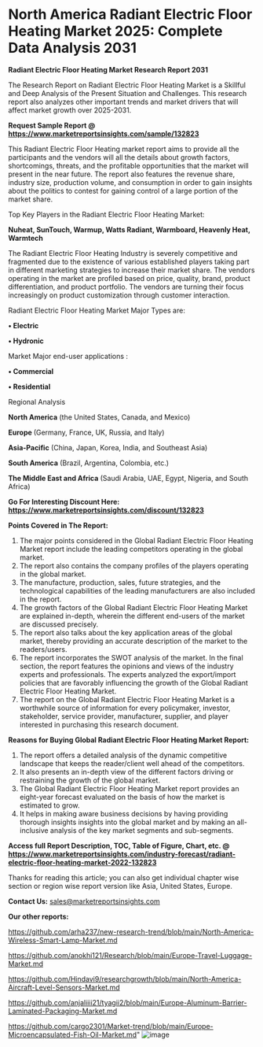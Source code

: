 # North America Radiant Electric Floor Heating Market 2025: Complete Data Analysis 2031

<strong>Radiant Electric Floor Heating Market Research Report 2031</strong>

The Research Report on Radiant Electric Floor Heating Market is a Skillful and Deep Analysis of the Present Situation and Challenges. This research report also analyzes other important trends and market drivers that will affect market growth over 2025-2031.

<strong>Request Sample Report @ <a href=https://www.marketreportsinsights.com/sample/132823>https://www.marketreportsinsights.com/sample/132823</a></strong>

This Radiant Electric Floor Heating market report aims to provide all the participants and the vendors will all the details about growth factors, shortcomings, threats, and the profitable opportunities that the market will present in the near future. The report also features the revenue share, industry size, production volume, and consumption in order to gain insights about the politics to contest for gaining control of a large portion of the market share.

Top Key Players in the Radiant Electric Floor Heating Market:

<strong>Nuheat, SunTouch, Warmup, Watts Radiant, Warmboard, Heavenly Heat, Warmtech</strong>

The Radiant Electric Floor Heating Industry is severely competitive and fragmented due to the existence of various established players taking part in different marketing strategies to increase their market share. The vendors operating in the market are profiled based on price, quality, brand, product differentiation, and product portfolio. The vendors are turning their focus increasingly on product customization through customer interaction.

Radiant Electric Floor Heating Market Major Types are:

<strong>• Electric

• Hydronic</strong>

Market Major end-user applications :

<strong>• Commercial

• Residential</strong>

Regional Analysis

</u><strong><b>North America</b></strong> (the United States, Canada, and Mexico)

<strong><b>Europe </b></strong>(Germany, France, UK, Russia, and Italy)

<strong><b>Asia-Pacific</b></strong> (China, Japan, Korea, India, and Southeast Asia)

<strong><b>South America</b></strong> (Brazil, Argentina, Colombia, etc.)

<strong><b>The Middle East and Africa</b></strong> (Saudi Arabia, UAE, Egypt, Nigeria, and South Africa)

<strong>Go For Interesting Discount Here: <a href=https://www.marketreportsinsights.com/discount/132823>https://www.marketreportsinsights.com/discount/132823</a></strong>

<strong>Points Covered in The Report:</strong>
<ol>
  <li>The major points considered in the Global Radiant Electric Floor Heating Market report include the leading competitors operating in the global market.</li>
  <li>The report also contains the company profiles of the players operating in the global market.</li>
  <li>The manufacture, production, sales, future strategies, and the technological capabilities of the leading manufacturers are also included in the report.</li>
  <li>The growth factors of the Global Radiant Electric Floor Heating Market are explained in-depth, wherein the different end-users of the market are discussed precisely.</li>
  <li>The report also talks about the key application areas of the global market, thereby providing an accurate description of the market to the readers/users.</li>
  <li>The report incorporates the SWOT analysis of the market. In the final section, the report features the opinions and views of the industry experts and professionals. The experts analyzed the export/import policies that are favorably influencing the growth of the Global Radiant Electric Floor Heating Market.</li>
  <li>The report on the Global Radiant Electric Floor Heating Market is a worthwhile source of information for every policymaker, investor, stakeholder, service provider, manufacturer, supplier, and player interested in purchasing this research document.</li>
</ol>
<strong>Reasons for Buying Global Radiant Electric Floor Heating Market Report:</strong>

<ol>
  <li>The report offers a detailed analysis of the dynamic competitive landscape that keeps the reader/client well ahead of the competitors.</li>
  <li>It also presents an in-depth view of the different factors driving or restraining the growth of the global market.</li>
  <li>The Global Radiant Electric Floor Heating Market report provides an eight-year forecast evaluated on the basis of how the market is estimated to grow.</li>
  <li>It helps in making aware business decisions by having providing thorough insights insights into the global market and by making an all-inclusive analysis of the key market segments and sub-segments.</li>
</ol>
<strong>Access full Report Description, TOC, Table of Figure, Chart, etc. @ <a href=https://www.marketreportsinsights.com/industry-forecast/radiant-electric-floor-heating-market-2022-132823>https://www.marketreportsinsights.com/industry-forecast/radiant-electric-floor-heating-market-2022-132823</a></strong>


Thanks for reading this article; you can also get individual chapter wise section or region wise report version like Asia, United States, Europe.

<strong>Contact Us:</strong>
sales@marketreportsinsights.com

<strong>Our other reports:</strong>

<a href=https://github.com/arha237/new-research-trend/blob/main/North-America-Wireless-Smart-Lamp-Market.md>https://github.com/arha237/new-research-trend/blob/main/North-America-Wireless-Smart-Lamp-Market.md</a>

<a href=https://github.com/anokhi121/Research/blob/main/Europe-Travel-Luggage-Market.md>https://github.com/anokhi121/Research/blob/main/Europe-Travel-Luggage-Market.md</a>

<a href=https://github.com/Hindavi9/researchgrowth/blob/main/North-America-Aircraft-Level-Sensors-Market.md>https://github.com/Hindavi9/researchgrowth/blob/main/North-America-Aircraft-Level-Sensors-Market.md</a>

<a href=https://github.com/anjaliiii21/tyagii2/blob/main/Europe-Aluminum-Barrier-Laminated-Packaging-Market.md>https://github.com/anjaliiii21/tyagii2/blob/main/Europe-Aluminum-Barrier-Laminated-Packaging-Market.md</a>

<a href=https://github.com/cargo2301/Market-trend/blob/main/Europe-Microencapsulated-Fish-Oil-Market.md>https://github.com/cargo2301/Market-trend/blob/main/Europe-Microencapsulated-Fish-Oil-Market.md</a>"
![image](https://github.com/user-attachments/assets/5b9aba3a-1884-4483-acbf-3e369eb0e469)
